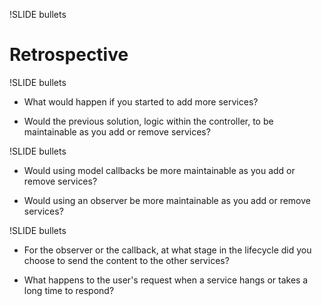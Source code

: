 !SLIDE bullets

# Retrospective

!SLIDE bullets

* What would happen if you started to add more services?

* Would the previous solution, logic within the controller, to be maintainable
  as you add or remove services?

!SLIDE bullets

* Would using model callbacks be more maintainable as you add or remove
  services?

* Would using an observer be more maintainable as you add or remove services?

!SLIDE bullets

* For the observer or the callback, at what stage in the lifecycle did you
  choose to send the content to the other services?

* What happens to the user's request when a service hangs or takes a long time
  to respond?
